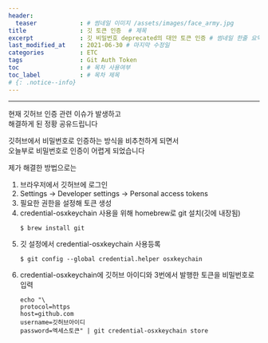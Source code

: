 ```yaml
---
header:
  teaser            : # 썸네일 이미지 /assets/images/face_army.jpg
title               : 깃 토큰 인증  # 제목
excerpt             : 깃 비밀번호 deprecated의 대안 토큰 인증 # 썸네일 한줄 요약
last_modified_at    : 2021-06-30 # 마지막 수정일
categories          : ETC
tags                : Git Auth Token
toc                 : # 목차 사용여부
toc_label           : # 목차 제목
# {: .notice--info}
---
```


---

현재 깃허브 인증 관련 이슈가 발생하고  
해결하게 된 정황 공유드립니다  

깃허브에서 비밀번호로 인증하는 방식을 비추천하게 되면서  
오늘부로 비밀번호로 인증이 어렵게 되었습니다  

제가 해결한 방법으로는  

1.  브라우저에서 깃허브에 로그인  
2.  Settings -> Developer settings -> Personal access tokens  
3.  필요한 권한을 설정해 토큰 생성  
4.  credential-osxkeychain 사용을 위해 homebrew로 git 설치(깃에 내장됨)
    ```
    $ brew install git
    ```
5.  깃 설정에서 credential-osxkeychain 사용등록
    ```
    $ git config --global credential.helper osxkeychain
    ```
6.  credential-osxkeychain에 깃허브 아이디와 3번에서 발행한 토큰을 비밀번호로 입력
    ```
    echo "\
    protocol=https
    host=github.com
    username=깃허브아이디
    password=엑세스토큰" | git credential-osxkeychain store
    ```
